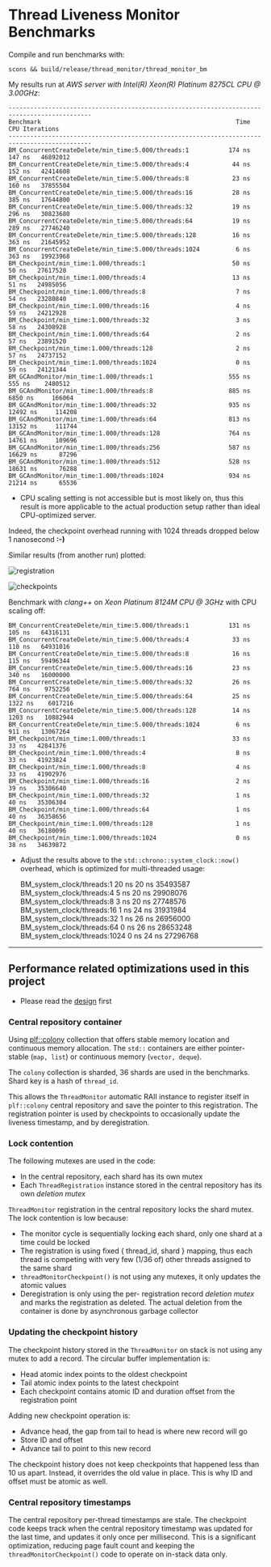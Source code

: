 # Thread Liveness Monitor Benchmarks

Compile and run benchmarks with:
```
scons && build/release/thread_monitor/thread_monitor_bm 
```

My results run at *AWS server with Intel(R) Xeon(R) Platinum 8275CL CPU @ 3.00GHz*:

    ---------------------------------------------------------------------------------------------
    Benchmark                                                      Time           CPU Iterations
    ---------------------------------------------------------------------------------------------
    BM_ConcurrentCreateDelete/min_time:5.000/threads:1           174 ns        147 ns   46892012
    BM_ConcurrentCreateDelete/min_time:5.000/threads:4            44 ns        152 ns   42414608
    BM_ConcurrentCreateDelete/min_time:5.000/threads:8            23 ns        160 ns   37855504
    BM_ConcurrentCreateDelete/min_time:5.000/threads:16           28 ns        385 ns   17644800
    BM_ConcurrentCreateDelete/min_time:5.000/threads:32           19 ns        296 ns   30823680
    BM_ConcurrentCreateDelete/min_time:5.000/threads:64           19 ns        289 ns   27746240
    BM_ConcurrentCreateDelete/min_time:5.000/threads:128          16 ns        363 ns   21645952
    BM_ConcurrentCreateDelete/min_time:5.000/threads:1024          6 ns        363 ns   19923968
    BM_Checkpoint/min_time:1.000/threads:1                        50 ns         50 ns   27617528
    BM_Checkpoint/min_time:1.000/threads:4                        13 ns         51 ns   24985056
    BM_Checkpoint/min_time:1.000/threads:8                         7 ns         54 ns   23280840
    BM_Checkpoint/min_time:1.000/threads:16                        4 ns         59 ns   24212928
    BM_Checkpoint/min_time:1.000/threads:32                        3 ns         58 ns   24308928
    BM_Checkpoint/min_time:1.000/threads:64                        2 ns         57 ns   23891520
    BM_Checkpoint/min_time:1.000/threads:128                       2 ns         57 ns   24737152
    BM_Checkpoint/min_time:1.000/threads:1024                      0 ns         59 ns   24121344
    BM_GCAndMonitor/min_time:1.000/threads:1                     555 ns        555 ns    2480512
    BM_GCAndMonitor/min_time:1.000/threads:8                     885 ns       6850 ns     166064
    BM_GCAndMonitor/min_time:1.000/threads:32                    935 ns      12492 ns     114208
    BM_GCAndMonitor/min_time:1.000/threads:64                    813 ns      13152 ns     111744
    BM_GCAndMonitor/min_time:1.000/threads:128                   764 ns      14761 ns     109696
    BM_GCAndMonitor/min_time:1.000/threads:256                   587 ns      16629 ns      87296
    BM_GCAndMonitor/min_time:1.000/threads:512                   528 ns      18631 ns      76288
    BM_GCAndMonitor/min_time:1.000/threads:1024                  934 ns      21214 ns      65536

- CPU scaling setting is not accessible but is most likely on, thus this result is more applicable
  to the actual production setup rather than ideal CPU-optimized server.

Indeed, the checkpoint overhead running with 1024 threads dropped below 1 nanosecond **:-)**

Similar results (from another run) plotted:

![registration](ThreadMonitor_registration_deregistration_latency.svg)

![checkpoints](Checkpoint_latency.svg)

Benchmark with *clang++* on *Xeon Platinum 8124M CPU @ 3GHz* with CPU scaling off:

    BM_ConcurrentCreateDelete/min_time:5.000/threads:1           131 ns        105 ns   64316131
    BM_ConcurrentCreateDelete/min_time:5.000/threads:4            33 ns        110 ns   64931016
    BM_ConcurrentCreateDelete/min_time:5.000/threads:8            16 ns        115 ns   59496344
    BM_ConcurrentCreateDelete/min_time:5.000/threads:16           23 ns        340 ns   16000000
    BM_ConcurrentCreateDelete/min_time:5.000/threads:32           26 ns        764 ns    9752256
    BM_ConcurrentCreateDelete/min_time:5.000/threads:64           25 ns       1322 ns    6017216
    BM_ConcurrentCreateDelete/min_time:5.000/threads:128          14 ns       1203 ns   10882944
    BM_ConcurrentCreateDelete/min_time:5.000/threads:1024          6 ns        911 ns   13067264
    BM_Checkpoint/min_time:1.000/threads:1                        33 ns         33 ns   42841376
    BM_Checkpoint/min_time:1.000/threads:4                         8 ns         33 ns   41923824
    BM_Checkpoint/min_time:1.000/threads:8                         4 ns         33 ns   41902976
    BM_Checkpoint/min_time:1.000/threads:16                        2 ns         39 ns   35306640
    BM_Checkpoint/min_time:1.000/threads:32                        1 ns         40 ns   35306304
    BM_Checkpoint/min_time:1.000/threads:64                        1 ns         40 ns   36358656
    BM_Checkpoint/min_time:1.000/threads:128                       1 ns         40 ns   36180096
    BM_Checkpoint/min_time:1.000/threads:1024                      0 ns         38 ns   34639872

- Adjust the results above to the `std::chrono::system_clock::now()` overhead, which is optimized
  for multi-threaded usage:

    BM_system_clock/threads:1            20 ns         20 ns   35493587
    BM_system_clock/threads:4             5 ns         20 ns   29908076
    BM_system_clock/threads:8             3 ns         20 ns   27748576
    BM_system_clock/threads:16            1 ns         24 ns   31931984
    BM_system_clock/threads:32            1 ns         26 ns   26956000
    BM_system_clock/threads:64            0 ns         26 ns   28653248
    BM_system_clock/threads:1024          0 ns         24 ns   27296768

-------

## Performance related optimizations used in this project

- Please read the [design](../README.md) first

### Central repository container

Using [plf::colony](https://plflib.org/) collection that offers stable memory location
and continuous memory allocation. The `std::` containers are either pointer-stable (`map, list`) or continuous memory (`vector, deque`). 

The `colony` collection is sharded, 36 shards are used in the benchmarks. Shard key is a hash of `thread_id`.

This allows the `ThreadMonitor` automatic RAII instance to register itself in `plf::colony` central repository and save the pointer to this registration. The registration pointer is used by checkpoints to occasionally update the liveness timestamp, and by deregistration.

### Lock contention

The following mutexes are used in the code:
- In the central repository, each shard has its own mutex
- Each `ThreadRegistration` instance stored in the central repository has its own *deletion mutex*

`ThreadMonitor` registration in the central repository locks the shard mutex. The lock contention is low because:
- The monitor cycle is sequentially locking each shard, only one shard at a time could be locked
- The registration is using fixed { thread_id, shard } mapping, thus each thread is competing with very few (1/36 of) other threads assigned to the same shard
- `threadMonitorCheckpoint()` is not using any mutexes, it only updates the atomic values
- Deregistration is only using the per- registration record *deletion mutex* and marks the registration as deleted. The actual deletion from the container is done by asynchronous garbage collector

### Updating the checkpoint history

The checkpoint history stored in the `ThreadMonitor` on stack is not using any mutex to add a record. The circular buffer implementation is:
- Head atomic index points to the oldest checkpoint
- Tail atomic index points to the latest checkpoint
- Each checkpoint contains atomic ID and duration offset from the registration point

Adding new checkpoint operation is:
- Advance head, the gap from tail to head is where new record will go
- Store ID and offset
- Advance tail to point to this new record

The checkpoint history does not keep checkpoints that happened less than 10 us apart. Instead, it overrides the old value in place. This is why ID and offset must be atomic as well.

### Central repository timestamps

The central repository per-thread timestamps are stale. The checkpoint code keeps track when the central repository timestamp was updated for the last time, and updates it only once per millisecond. This is a significant optimization, reducing
page fault count and keeping the `threadMonitorCheckpoint()` code to operate on in-stack data only.
